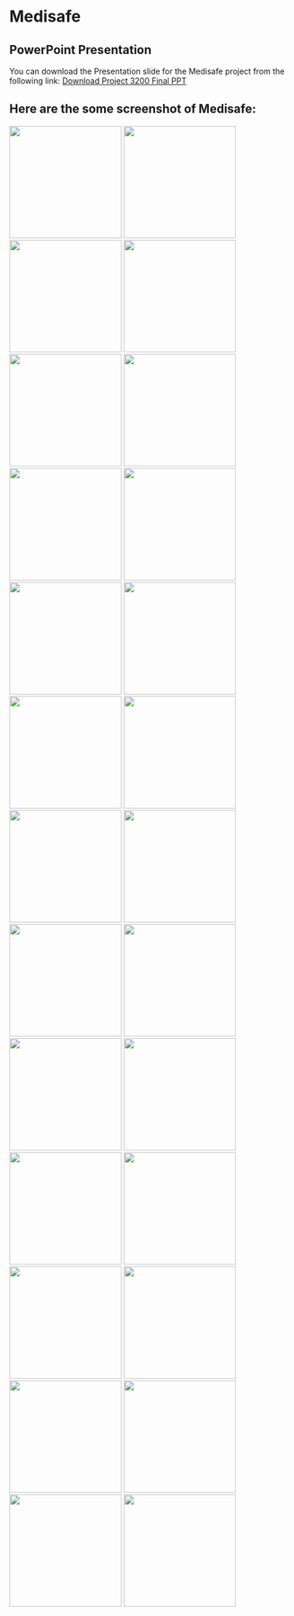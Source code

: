
# Medisafe


## PowerPoint Presentation
You can download the Presentation slide for the Medisafe project from the following link:
[Download Project 3200 Final PPT](https://github.com/username/repository_name/blob/main/Project%203200%20Final.pptx)

## Here are the some screenshot of Medisafe:
<img src="https://github.com/user-attachments/assets/ecac4dff-f15e-4a28-b0c2-b3a771333636" width="200"/>  
<img src="https://github.com/user-attachments/assets/92366828-2e6d-4ba2-b77c-334345d57ed3" width="200"/>  
<img src="https://github.com/user-attachments/assets/1f5e9ad5-ece9-4c62-ac65-4884616237e1" width="200"/>  
<img src="https://github.com/user-attachments/assets/b5a34910-eaba-4fc4-ae32-29f56d19584a" width="200"/>  
<img src="https://github.com/user-attachments/assets/e85707f6-2191-4936-8110-920a96c2cd63" width="200"/>  
<img src="https://github.com/user-attachments/assets/8582c468-7f07-4813-a80b-7661b9169400" width="200"/>  
<img src="https://github.com/user-attachments/assets/9a860185-4026-4adc-a0b1-a450bc650812" width="200"/>  
<img src="https://github.com/user-attachments/assets/c3d67c54-b236-46e5-986f-209c6d56c738" width="200"/>  
<img src="https://github.com/user-attachments/assets/67ace633-e5c2-4096-a70e-cb3ef433ea8f" width="200"/>  
<img src="https://github.com/user-attachments/assets/21c78e1e-653a-4943-8204-c58cc8485e61" width="200"/>  
<img src="https://github.com/user-attachments/assets/fc464704-c9d1-4cda-b3ad-39cbc000ea7e" width="200"/>  
<img src="https://github.com/user-attachments/assets/e2e49306-038c-4df0-bb40-c54aa035db80" width="200"/>  
<img src="https://github.com/user-attachments/assets/4c749391-79ea-4423-9175-eadd2958d88c" width="200"/>  
<img src="https://github.com/user-attachments/assets/d1edbf04-09be-4e82-a71d-e414faac931b" width="200"/>  
<img src="https://github.com/user-attachments/assets/4d2837d8-ce96-4713-9e28-a654affaaf2f" width="200"/>  
<img src="https://github.com/user-attachments/assets/026ce7c1-396c-4c8a-a27e-e587df2f0dbb" width="200"/>  
<img src="https://github.com/user-attachments/assets/6cd1e48f-3269-4343-9c05-ad84ffe6d665" width="200"/>  
<img src="https://github.com/user-attachments/assets/3009481c-2bca-42cd-a04e-417ae94c638f" width="200"/>  
<img src="https://github.com/user-attachments/assets/b2eaef4a-42ed-4443-b1f6-8aa9b3f58806" width="200"/>  
<img src="https://github.com/user-attachments/assets/8546ac3a-f36d-4071-8563-1619f6803c7e" width="200"/>  
<img src="https://github.com/user-attachments/assets/3a885ecd-5f0b-401a-84bb-308cdbff797f" width="200"/>  
<img src="https://github.com/user-attachments/assets/03089bd7-172a-4782-9c09-3673e3ebb40e" width="200"/>  
<img src="https://github.com/user-attachments/assets/852fa62a-e13d-43b3-822a-794043859dbe" width="200"/>  
<img src="https://github.com/user-attachments/assets/fc529e6a-ef06-41d7-9c79-4b3e2cf0289a" width="200"/>  
<img src="https://github.com/user-attachments/assets/57709af6-0993-4795-954d-905037c768ee" width="200"/>  
<img src="https://github.com/user-attachments/assets/58b0f04b-aed9-4dba-81bf-daf19d6b688b" width="200"/>

